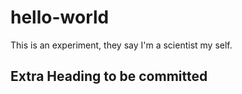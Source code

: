 # hello-world

This is an experiment, they say I'm a scientist my self.

## Extra Heading to be committed
